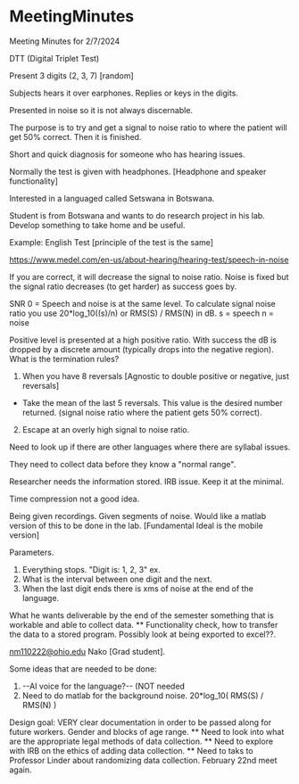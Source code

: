 # MeetingMinutes
Meeting Minutes for 2/7/2024

DTT (Digital Triplet Test) 

Present 3 digits (2, 3, 7) [random] 

Subjects hears it over earphones. Replies or keys in the digits.

Presented in noise so it is not always discernable. 

The purpose is to try and get a signal to  noise ratio to where the patient will get 50% correct.
Then it is finished.

Short and quick diagnosis for someone who has hearing issues. 

Normally the test is given with headphones. [Headphone and speaker functionality]




Interested in a languaged called Setswana in Botswana. 

Student is from Botswana and wants to do research project in his lab. Develop something to take home and be useful. 

Example: English Test [principle of the test is the same]

https://www.medel.com/en-us/about-hearing/hearing-test/speech-in-noise




If you are correct, it will decrease the signal to noise ratio. Noise is fixed but the signal ratio decreases (to get harder) as success goes by.

SNR 0 = Speech and noise is at the same level. To calculate signal noise ratio you use 20*log_10((s)/n) or RMS(S) / RMS(N) in dB. 
s = speech
n = noise

Positive level is presented at a high positive ratio. With success the dB is dropped by a discrete amount (typically drops into the negative region).
What is the termination rules?
1. When you have 8 reversals [Agnostic to double positive or negative, just reversals]
- Take the mean of the last 5 reversals. This value is the desired number returned. (signal noise ratio where the patient gets 50% correct).
2. Escape at an overly high signal to noise ratio. 



Need to look up if there are other languages where there are syllabal issues. 

They need to collect data before they know a "normal range". 



Researcher needs the information stored. IRB issue. Keep it at the minimal. 

Time compression not a good idea.



Being given recordings. Given segments of noise. 
Would like a matlab version of this to be done in the lab. 
[Fundamental Ideal is the mobile version]



Parameters. 
1. Everything stops. "Digit is: 1, 2, 3" ex. 
2. What is the interval between one digit and the next. 
3. When the last digit ends there is xms of noise at the end of the language. 


What he wants deliverable by the end of the semester something that is workable and able to collect data.
** Functionality check, how to transfer the data to a stored program. Possibly look at being exported to excel??. 



nm110222@ohio.edu Nako [Grad student]. 

Some ideas that are needed to be done:
1. --AI voice for the language?-- (NOT needed 
2. Need to do matlab for the background noise. 20*log_10( RMS(S) / RMS(N) )



Design goal: 
VERY clear documentation in order to be passed along for future workers. 
Gender and blocks of age range. 
** Need to look into what are the appropriate legal methods of data collection. 
** Need to explore with IRB on the ethics of adding data collection. 
** Need to taks to Professor Linder about randomizing data collection. 
February 22nd meet again. 

